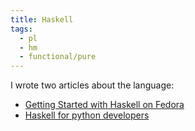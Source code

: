 ```yaml
---
title: Haskell
tags:
  - pl
  - hm
  - functional/pure
---
```


I wrote two articles about the language:

- [Getting Started with Haskell on Fedora](https://fedoramagazine.org/getting-started-with-haskell-on-fedora/)
- [Haskell for python developers](https://www.softwarefactory-project.io/haskell-for-python-developers.html)
